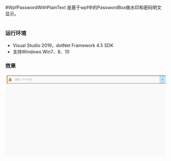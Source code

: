 #WpfPasswordWithPlainText 是基于wpf中的PasswordBox做水印和密码明文显示。  
# <h3>运行环境</h3>

* Visual Studio 2019，dotNet Framework 4.5 SDK
* 支持Windows Win7、8、10  


<h3>效果</h3>  
<img src="/resourcesImage/GIF.gif"/>
